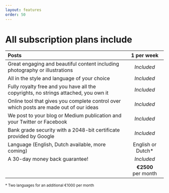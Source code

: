 ```yaml
---
layout: features
order: 50
---
```


# All subscription plans include

| Posts | 1 per&nbsp;week |
|:------------|:-------:|
| Great engaging and beautiful content including photography or illustrations | _Included_ |
| All in the style and language of your choice | _Included_ |
| Fully royalty free and you have all the copyrights, no strings attached, you own it | _Included_ |
| Online tool that gives you complete control over which posts are made out of our ideas | _Included_ |
| We post to your blog or Medium publication and your Twitter or Facebook | _Included_ |
| Bank grade security with a 2048-bit certificate provided by Google | _Included_ |
| Language (English, Dutch available, more coming) | English or Dutch* |
| A 30-day money back guarantee! | _Included_ |
|  | **€2500** per&nbsp;month |

<small>* Two languages for an additional €1000 per month</small>
